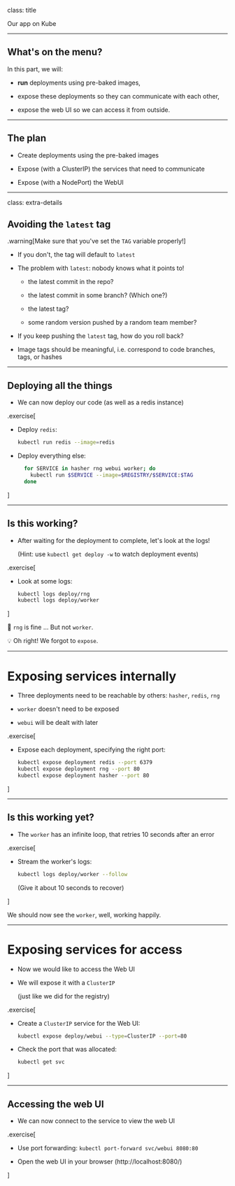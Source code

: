 class: title

Our app on Kube

---

## What's on the menu?

In this part, we will:

<!-- - **build** images for our app, -->

<!-- - **ship** these images with a registry, -->

- **run** deployments using pre-baked images,

- expose these deployments so they can communicate with each other,

- expose the web UI so we can access it from outside.

---

## The plan

- Create deployments using the pre-baked images

- Expose (with a ClusterIP) the services that need to communicate

- Expose (with a NodePort) the WebUI

---

class: extra-details

## Avoiding the `latest` tag

.warning[Make sure that you've set the `TAG` variable properly!]

- If you don't, the tag will default to `latest`

- The problem with `latest`: nobody knows what it points to!

  - the latest commit in the repo?

  - the latest commit in some branch? (Which one?)

  - the latest tag?

  - some random version pushed by a random team member?

- If you keep pushing the `latest` tag, how do you roll back?

- Image tags should be meaningful, i.e. correspond to code branches, tags, or hashes

---

## Deploying all the things

- We can now deploy our code (as well as a redis instance)

.exercise[

- Deploy `redis`:
  ```bash
  kubectl run redis --image=redis
  ```

- Deploy everything else:
  ```bash
    for SERVICE in hasher rng webui worker; do
      kubectl run $SERVICE --image=$REGISTRY/$SERVICE:$TAG
    done
  ```

]

---

## Is this working?

- After waiting for the deployment to complete, let's look at the logs!

  (Hint: use `kubectl get deploy -w` to watch deployment events)

.exercise[

- Look at some logs:
  ```bash
  kubectl logs deploy/rng
  kubectl logs deploy/worker
  ```

]

🤔 `rng` is fine ... But not `worker`.

💡 Oh right! We forgot to `expose`.

---

# Exposing services internally

- Three deployments need to be reachable by others: `hasher`, `redis`, `rng`

- `worker` doesn't need to be exposed

- `webui` will be dealt with later

.exercise[

- Expose each deployment, specifying the right port:
  ```bash
  kubectl expose deployment redis --port 6379
  kubectl expose deployment rng --port 80
  kubectl expose deployment hasher --port 80
  ```

]

---

## Is this working yet?

- The `worker` has an infinite loop, that retries 10 seconds after an error

.exercise[

- Stream the worker's logs:
  ```bash
  kubectl logs deploy/worker --follow
  ```

  (Give it about 10 seconds to recover)

<!--
```keys
^C
```
-->

]

We should now see the `worker`, well, working happily.

---

# Exposing services for access

- Now we would like to access the Web UI

- We will expose it with a `ClusterIP`

  (just like we did for the registry)

.exercise[

- Create a `ClusterIP` service for the Web UI:
  ```bash
  kubectl expose deploy/webui --type=ClusterIP --port=80
  ```

- Check the port that was allocated:
  ```bash
  kubectl get svc
  ```

]

---

## Accessing the web UI

- We can now connect to the service to view the web UI

.exercise[

- Use port forwarding: `kubectl port-forward svc/webui 8080:80`

- Open the web UI in your browser (http://localhost:8080/)

<!-- ```open http://localhost:80/``` -->

]

